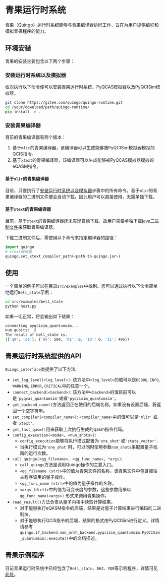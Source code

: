 # 青果运行时系统

 青果（Quingo）运行时系统能够与青果编译器协同工作，旨在为用户提供编程和模拟青果程序的能力。

## 环境安装

青果的安装主要包含以下两个步骤：

### 安装运行时系统以及模拟器

依次执行以下命令便可以安装青果运行时系统、PyQCAS模拟器以及PyQCISim模拟器。
```sh
git clone https://gitee.com/quingo/quingo-runtime.git
cd /your/download/path/quingo-runtime/
pip install -e .
```

### 安装青果编译器

目前的青果编译器有两个版本：

1. 基于`mlir`的青果编译器，该编译器可以生成能够被PyQCISim模拟器模拟的QCIS指令。
2. 基于`xtext`的青果编译器，该编译器可以生成能够被PyQCAS模拟器模拟的eQASM指令。

#### 基于`mlir`的青果编译器

目前，只要执行了[安装运行时系统以及模拟器](#安装运行时系统以及模拟器)步骤中的所有命令，基于`mlir`的青果编译器的二进制文件便会自动下载，因此用户可以直接使用，无需单独下载。

#### 基于`xtext`的青果编译器

目前，基于`xtext`的青果编译器还未实现自动下载，故用户需要单独下载[java二进制文件](https://github.com/Quingo/compiler_xtext/releases)来获取青果编译器。

下载二进制文件后，需使用以下命令来指定编译器的路径：
```python
import quingo
# xtext编译器
quingo.set_xtext_compiler_path(<path-to-quingo.jar>)
```

## 使用
一个简单的例子可以在目录`src/examples`中找到。您可以通过执行以下命令简单地运行`Bell_state`示例：
```sh
cd src/examples/bell_state
python host.py
```
如果一切正常，将会输出如下结果：
```sh
connecting pyqcisim_quantumsim...
num_qubits:  2
The result of bell_state is:
(['q0', 'q1'], {'00': 504, '01': 0, '10': 0, '11': 496})
```

## 青果运行时系统提供的API
`Quingo_interface`类提供了以下方法:
 - `set_log_level(<log_level>)`: 该方法中`<log_level>`的值可以是`DEBUG`, `INFO`, `WARNING`, `ERROR`, `CRITICAL`中的任意一个。
 - `connect_backend(<backend>)`: 该方法中`<backend>`的值目前可以是`'pyqcas_quantumsim'`或者`'pyqcisim_quantumsim'`。
- `get_backend_name()`方法返回正在使用的后端名称。如果没有设置后端，将返回一个空字符串。
- `set_compiler(<compiler_name>)`: `<compiler_name>`中的值可以是`'mlir'` 或者`'xtext'`。
- `get_last_qasm()`用来获取上次执行生成的qasm指令代码。
- `config_execution(<mode>, <num_shots>)`:
  -  `config_execution`能够将执行模式配置为`'one_shot'`或`'state_vector'`.
  -  当执行模式为`'one_shot'`时，可以同时使用参数`num_shots`来配置量子线路的运行次数。
-  `call_quingo(<qg_filename>, <qg_func_name>, *args)`:
   - `call_quingo`方法是调用Quingo操作的主要入口。
   - `<qg_filename (str)>`中的值为青果文件的名称，该青果文件中包含被宿主程序调用的量子操作。
   - `<qg_func_name (str)>`中的值为量子操作的名称。
   - `<args (dict)>`中的值为可变长度的参数，这些参数用来以 `qg_func_name(<args>)` 形式来调用青果操作。
- `read_result()`方法负责从量子内核中读取计算结果。
   - 对于能够执行eQASM指令的后端，结果是对量子计算结果进行编码的二进制块。
   - 对于能够执行QCIS指令的后端，结果的格式由PyQCISim进行定义。详情请参考`quingo.if_backend.non_arch_backend.pyqcisim_quantumsim.PyQCISim_quantumsim::execute()`中的文档描述。

## 青果示例程序
目前青果运行时系统中已经包含了`Bell_state`、`GHZ`、`VQE`等示例程序，详情可见[此处](https://gitee.com/quingo/quingo-runtime/tree/master/src/examples)。